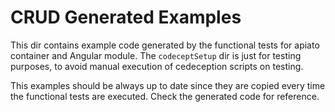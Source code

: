 # CRUD Generated Examples

This dir contains example code generated by the functional tests for apiato container and Angular module. The `codeceptSetup` dir is just for testing purposes, to avoid manual execution of cedeception scripts on testing.

This examples should be always up to date since they are copied every time the functional tests are executed. Check the generated code for reference.
